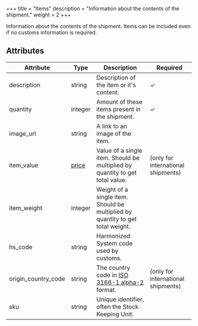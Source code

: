 +++
title = "Items"
description = "Information about the contents of the shipment."
weight = 2
+++

Information about the contents of the shipment. Items can be included even if no customs information is required.

## Attributes

| Attribute           | Type                                           | Description                                                                    | Required
|---------------------|------------------------------------------------|--------------------------------------------------------------------------------|---------
| description         | string                                         | Description of the item or it's content.                                       | ✓
| quantity            | integer                                        | Amount of these items present in the shipment.                                 | ✓
| image_url           | string                                         | A link to an image of the item.                                                |
| item_value          | [price](/api/resources/common-objects/prices/) | Value of a single item. Should be multiplied by quantity to get total value.   | (only for international shipments)
| item_weight         | integer                                        | Weight of a single item. Should be multiplied by quantity to get total weight. |
| hs_code             | string                                         | Harmonized System code used by customs.                                        |
| origin_country_code | string                                         | The country code in [ISO 3166-1 alpha-2](https://www.iso.org/obp/ui/#search/code/) format. | (only for international shipments)
| sku                 | string                                         | Unique identifier, often the Stock Keeping Unit.                               | 
